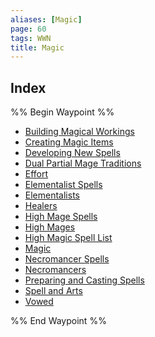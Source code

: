 ```yaml
---
aliases: [Magic]
page: 60
tags: WWN
title: Magic
---
```



## Index

%% Begin Waypoint %%
- [Building Magical Workings](./Building%20Magical%20Workings.md)
- [Creating Magic Items](./Creating%20Magic%20Items.md)
- [Developing New Spells](./Developing%20New%20Spells.md)
- [Dual Partial Mage Traditions](./Dual%20Partial%20Mage%20Traditions.md)
- [Effort](./Effort.md)
- [Elementalist Spells](./Elementalist%20Spells.md)
- [Elementalists](./Elementalists.md)
- [Healers](./Healers.md)
- [High Mage Spells](./High%20Mage%20Spells.md)
- [High Mages](./High%20Mages.md)
- [High Magic Spell List](./High%20Magic%20Spell%20List.md)
- [Magic](./Magic.md)
- [Necromancer Spells](./Necromancer%20Spells.md)
- [Necromancers](./Necromancers.md)
- [Preparing and Casting Spells](./Preparing%20and%20Casting%20Spells.md)
- [Spell and Arts](./Spell%20and%20Arts.md)
- [Vowed](./Vowed.md)

%% End Waypoint %%
